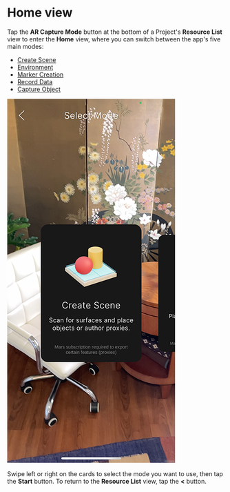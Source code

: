 # Home view

Tap the **AR Capture Mode** button at the bottom of a Project's **Resource List** view to enter the **Home** view, where you can switch between the app's five main modes:

- [Create Scene](scene-creation-workflow.md)
- [Environment](environment-capture-workflow.md)
- [Marker Creation](marker-capture-workflow.md)
- [Record Data](record-data-workflow.md)
- [Capture Object](object-capture-workflow.md)

![Unity AR Mobile Companion Home view](images/home-scene.png)

Swipe left or right on the cards to select the mode you want to use, then tap the **Start** button. To return to the **Resource List** view, tap the **&lt;** button.